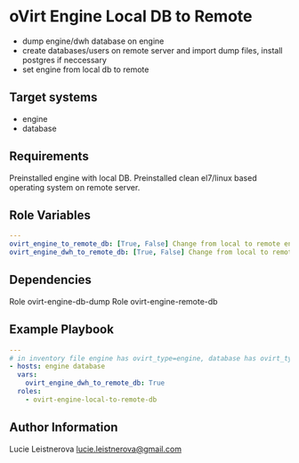 oVirt Engine Local DB to Remote
===============================

- dump engine/dwh database on engine
- create databases/users on remote server and import dump files, install postgres if neccessary
- set engine from local db to remote

Target systems
--------------

* engine
* database

Requirements
------------

Preinstalled engine with local DB.
Preinstalled clean el7/linux based operating system on remote server.

Role Variables
--------------

```yaml
---
ovirt_engine_to_remote_db: [True, False] Change from local to remote engine database (default: True)
ovirt_engine_dwh_to_remote_db: [True, False] Change from local to remote DWH database (default: False)
```

Dependencies
------------

Role ovirt-engine-db-dump
Role ovirt-engine-remote-db

Example Playbook
----------------

```yaml
---
# in inventory file engine has ovirt_type=engine, database has ovirt_type=remote_db
- hosts: engine database
  vars:
    ovirt_engine_dwh_to_remote_db: True
  roles:
    - ovirt-engine-local-to-remote-db
```

Author Information
------------------

Lucie Leistnerova
lucie.leistnerova@gmail.com
